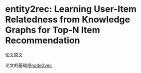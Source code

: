 # entity2rec: Learning User-Item Relatedness from Knowledge Graphs for Top-N Item Recommendation

[论文原文](https://github.com/chenboability/RecommenderSystem-Paper/blob/master/Top%20N%20Problem/paper/entity2rec%20Learning%20User-Item%20Relatedness%20from%20Knowledge%20Graphs%20for%20Top-N%20Item%20Recommendation.pdf)

论文的基础是[node2vec](https://github.com/chenboability/RecommenderSystem-Paper/blob/master/Top%20N%20Problem/summary/node2vec%20Scalable%20Feature%20Learning%20for%20Networks.md)


